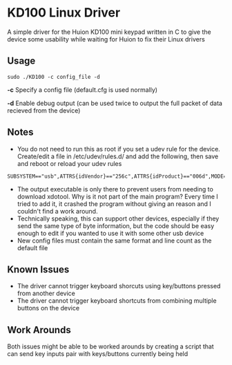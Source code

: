 # KD100 Linux Driver
A simple driver for the Huion KD100 mini keypad written in C to give the device some usability while waiting for Huion to fix their Linux drivers

Usage
-----
```
sudo ./KD100 -c config_file -d
```
**-c**  Specify a config file (default.cfg is used normally)

**-d**  Enable debug output (can be used twice to output the full packet of data recieved from the device)


Notes
-----
- You do not need to run this as root if you set a udev rule for the device. Create/edit a file in /etc/udev/rules.d/ and add the following, then save and reboot or reload your udev rules
```
SUBSYSTEM=="usb",ATTRS{idVendor}=="256c",ATTRS{idProduct}=="006d",MODE="0666",GROUP="plugdev"
```
- The output executable is only there to prevent users from needing to download xdotool. Why is it not part of the main program? Every time I tried to add it, it crashed the program without giving an reason and I couldn't find a work around. 
- Technically speaking, this can support other devices, especially if they send the same type of byte information, but the code should be easy enough to edit if you wanted to use it with some other usb device
- New config files must contain the same format and line count as the default file

Known Issues
------------
- The driver cannot trigger keyboard shorcuts using key/buttons pressed from another device
- The driver cannot trigger keyboard shortcuts from combining multiple buttons on the device

Work Arounds
------------
Both issues might be able to be worked arounds by creating a script that can send key inputs pair with keys/buttons currently being held
